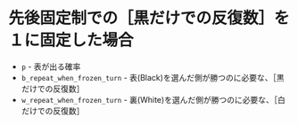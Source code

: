 # 先後固定制での［黒だけでの反復数］を１に固定した場合

* `p` - 表が出る確率
* `b_repeat_when_frozen_turn` - 表(Black)を選んだ側が勝つのに必要な、［黒だけでの反復数］
* `w_repeat_when_frozen_turn` - 裏(White)を選んだ側が勝つのに必要な、［白だけでの反復数］
